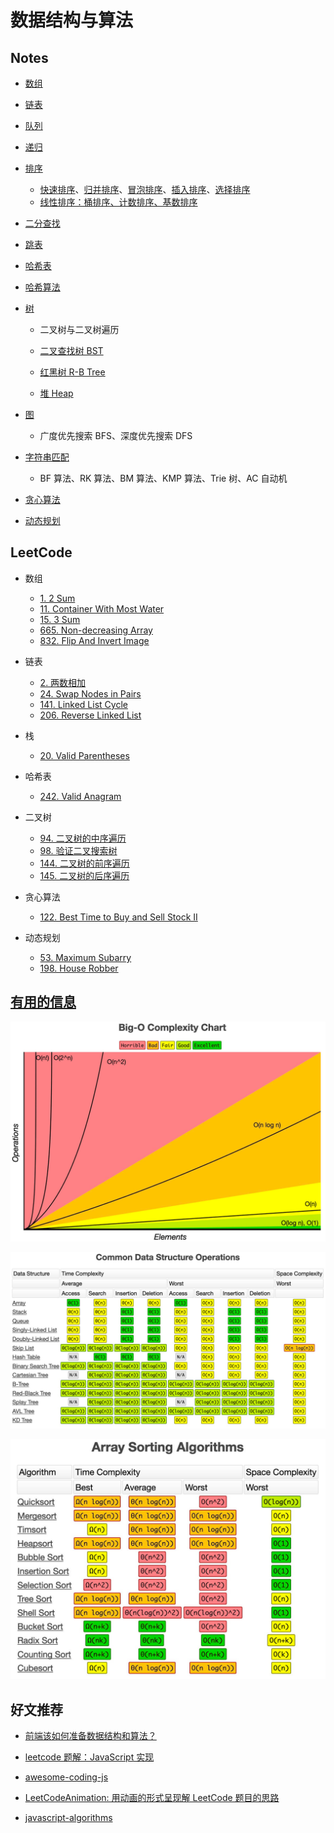 # 数据结构与算法

## Notes

- [数组](/Notes/数组.md)

- [链表](/Notes/链表.md)

- [队列](/Notes/队列.md)

- [递归](/Notes/递归.md)

- [排序](/Notes/Sort.md)

  - [快速排序](/Notes/Sort/QuickSort.md)、[归并排序](/Notes/Sort/MergeSort.md)、[冒泡排序](/Notes/Sort/BubbleSort.md)、[插入排序](/Notes/Sort/InsertionSort.md)、[选择排序](/Notes/Sort/SelectionSort.md)
  - [线性排序：桶排序、计数排序、基数排序](/Notes/Sort/LinearSort.md)

- [二分查找](/Notes/BinarySearch.md)

- [跳表](/Notes/跳表.md)

- [哈希表](/Notes/HashTable.md)

- [哈希算法](/Notes/哈希算法.md)

- [树](/Notes/二叉树.md)

  - 二叉树与二叉树遍历

  - [二叉查找树 BST](/Notes/二叉查找树BST.md)

  - [红黑树 R-B Tree](/Notes/红黑树R-B-Tree.md)

  - [堆 Heap](/Notes/堆Heap.md)

* [图](/Notes/图.md)

  - 广度优先搜索 BFS、深度优先搜索 DFS

* [字符串匹配](/Notes/字符串匹配.md)

  - BF 算法、RK 算法、BM 算法、KMP 算法、Trie 树、AC 自动机

* [贪心算法](/Notes/贪心算法.md)

* [动态规划](/Notes/动态规划.md)

## LeetCode

- 数组

  - [1. 2 Sum](/LeetCode/1_TwoSum.js)
  - [11. Container With Most Water](/LeetCode/11_ContainerWithMostWater.js)
  - [15. 3 Sum](/LeetCode/15_3Sum.js)
  - [665. Non-decreasing Array](/LeetCode/665_NondecreasingArray.js)
  - [832. Flip And Invert Image](/LeetCode/832_FlipAndInvertImage.js)

- 链表

  - [2. 两数相加](/LeetCode/2_AddTwoNumbers.js)
  - [24. Swap Nodes in Pairs](/LeetCode/24_SwapNodesInPairs.js)
  - [141. Linked List Cycle](/LeetCode/141_LinkedListCycle.js)
  - [206. Reverse Linked List](/LeetCode/206_ReverseLinkedList.js)

- 栈

  - [20. Valid Parentheses](/LeetCode/20_ValidParentheses.js)

- 哈希表

  - [242. Valid Anagram](/LeetCode/242_ValidAnagram.js)

- 二叉树

  - [94. 二叉树的中序遍历](/LeetCode/94_BinaryTreeInorderTraversal.js)
  - [98. 验证二叉搜索树](/LeetCode/98_ValidateBinarySearchTree.js)
  - [144. 二叉树的前序遍历](/LeetCode/144_BinaryTreePreorderTraversal.js)
  - [145. 二叉树的后序遍历](/LeetCode/145_BinaryTreePostorderTraversal.js)

- 贪心算法

  - [122. Best Time to Buy and Sell Stock II](/LeetCode/122_BestTimetoBuyandSellStockII.js)

- 动态规划

  - [53. Maximum Subarry](/LeetCode/53_MaximumSubarray.js)
  - [198. House Robber](/LeetCode/198_HouseRobber.js)

## [有用的信息](https://www.bigocheatsheet.com/)

![](/Assets/images/Big-O_Complexity_Chart.png)

![](/Assets/images/Common_Data_Structure_Operations.png)

![](/Assets/images/Array_Sorting_Algorithms.png)

<!-- ## [数据结构与算法之美](https://time.geekbang.org/column/126)

1. 如何抓住重点，系统高效的学习数据结构与算法

   - [数据结构与算法大纲](/MindMap/Geek/知识图谱.jpg)
   - [20 个基本知识点](/Notes/Geek/01.20个基本知识点.md)
   - [学习技巧](/Notes/Geek/01.学习技巧.md)

2. [学习书单](/MindMap/Geek/学习书单.jpg)

3. 复杂度分析（上）：如何分析、统计算法的执行效率和资源消耗？

   - [大 O 复杂度表示法](/Notes/Geek/03.大O复杂度表示法.md)
   - [时间复杂度分析](/Notes/Geek/03.时间复杂度分析.md)
   - [常用的几种时间复杂度曲线图](/MindMap/Geek/常用的几种时间复杂度曲线图.jpg)
   - [几种常见时间复杂度实例分析](/Notes/Geek/03.几种常见时间复杂度实例分析.md)

4. [复杂度分析（下）：浅析最好、最坏、平均、均摊时间复杂度](/Notes/Geek/04.最好、最坏、平均、均摊时间复杂度.md)

5. [数组](/Notes/Geek/05.数组.md)

7. [栈](/Notes/Geek/07.栈.md)

8. [队列](/Notes/Geek/08.队列.md)

9. [递归](/Notes/Geek/09.递归.md)  -->

## 好文推荐

- [前端该如何准备数据结构和算法？](https://juejin.im/post/5d5b307b5188253da24d3cd1)

- [leetcode 题解：JavaScript 实现](https://github.com/azl397985856/leetcode)

- [awesome-coding-js](https://github.com/ConardLi/awesome-coding-js)

- [LeetCodeAnimation: 用动画的形式呈现解 LeetCode 题目的思路](https://github.com/MisterBooo/LeetCodeAnimation)

- [javascript-algorithms](https://github.com/trekhleb/javascript-algorithms)
